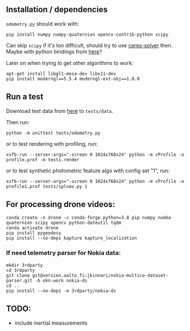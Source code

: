 ## Installation / dependencies

`odometry.py` should work with:
```
pip install numpy numpy-quaternion opencv-contrib-python scipy
```

Can skip `scipy` if it's too difficult, should try to use [ceres-solver](https://anaconda.org/conda-forge/ceres-solver) then.
Maybe with python bindings from [here](https://github.com/Edwinem/ceres_python_bindings)?

Later on when trying to get other algorithms to work:
```
apt-get install libgl1-mesa-dev libx11-dev
pip install moderngl==5.5.4 moderngl-ext-obj==1.0.0
```

## Run a test
Download test data from [here](https://drive.google.com/file/d/1JepyAQa2jZpCBJPfJjeAh53xw33QPLMa/view?usp=sharing) to `tests/data`.

Then run:

```
python -m unittest tests/odometry.py
```

or to test rendering with profiling, run:
```
xvfb-run --server-args="-screen 0 1024x768x24" python -m cProfile -o profile.prof -m tests.render
```

or to test synthetic photometric feature algo with config set "1", run:
```
xvfb-run --server-args="-screen 0 1024x768x24" python -m cProfile -o profile1.prof tests/splnav.py 1
```

## For processing drone videos:
```
conda create -n drone -c conda-forge python=3.8 pip numpy numba quaternion scipy opencv python-dateutil tqdm
conda activate drone
pip install pygeodesy
pip install --no-deps kapture kapture_localization
```

### If need telemetry parser for Nokia data:
```
mkdir 3rdparty
cd 3rdparty
git clone git@version.aalto.fi:jkinnari/nokia-multico-dataset-parser.git -b okn-work nokia-ds
cd ..
pip install --no-deps -e 3rdparty/nokia-ds
```

## TODO:
- include inertial measurements

